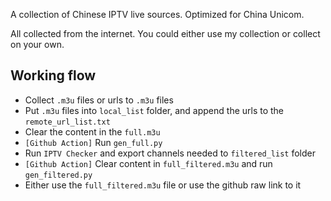 A collection of Chinese IPTV live sources. Optimized for China Unicom.

All collected from the internet. You could either use my collection or collect on your own.

 ## Working flow
 - Collect `.m3u` files or urls to `.m3u` files
 - Put `.m3u` files into `local_list` folder, and append the urls to the `remote_url_list.txt`
 - Clear the content in the `full.m3u`
 - `[Github Action]` Run `gen_full.py`
 - Run `IPTV Checker` and export channels needed to `filtered_list` folder
 - `[Github Action]` Clear content in `full_filtered.m3u` and run `gen_filtered.py`
 - Either use the `full_filtered.m3u` file or use the github raw link to it
